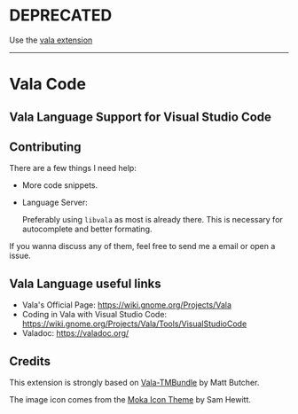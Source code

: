 # DEPRECATED

Use the [vala extension](https://marketplace.visualstudio.com/items?itemName=prince781.vala)

-----

# Vala Code
## Vala Language Support for Visual Studio Code 

## Contributing

There are a few things I need help:

- More code snippets.

- Language Server:

    Preferably using `libvala` as most is already there. This is necessary for autocomplete and better formating.

If you wanna discuss any of them, feel free to send me a email or open a issue.

## Vala Language useful links

- Vala's Official Page: https://wiki.gnome.org/Projects/Vala
- Coding in Vala with Visual Studio Code: https://wiki.gnome.org/Projects/Vala/Tools/VisualStudioCode
- Valadoc: https://valadoc.org/

## Credits

This extension is strongly based on [Vala-TMBundle](https://github.com/technosophos/Vala-TMBundle) by Matt Butcher.

The image icon comes from the [Moka Icon Theme](https://github.com/moka-project/moka-icon-theme) by Sam Hewitt.
